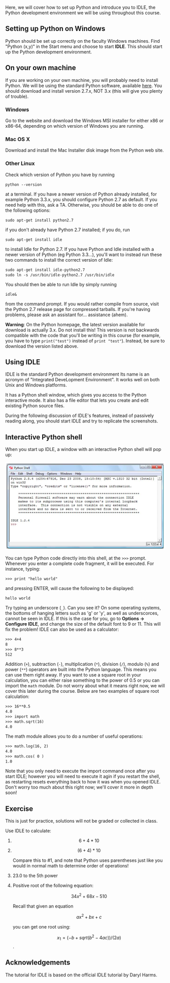 Here, we will cover how to set up Python and introduce you to IDLE, the Python
development environment we will be using throughout this course.

## Setting up Python on Windows

Python should be set up correctly on the faculty Windows machines. Find "Python
(x,y)" in the Start menu and choose to start **IDLE**. This should start up the
Python development environment.

## On your own machine

If you are working on your own machine, you will probably need to install
Python. We will be using the standard Python software, available
[here](http://python.org/download/releases). You should download and install
version 2.7.x, NOT 3.x (this will give you plenty of trouble).

### Windows

Go to the website and download the Windows MSI installer for either x86 or
x86-64, depending on which version of Windows you are running.

### Mac OS X

Download and install the Mac Installer disk image from the Python web site.

### Other Linux

Check which version of Python you have by running

	python --version

at a terminal. If you have a newer version of Python already installed, for
example Python 3.3.x, you should configure Python 2.7 as default. If you need
help with this, ask a TA. Otherwise, you should be able to do one of the
following options:

	sudo apt-get install python2.7

if you don't already have Python 2.7 installed; if you do, run

	sudo apt-get install idle

to install Idle for Python 2.7. If you have Python and Idle installed with a
newer version of Python (eg Python 3.3...), you'll want to instead run these two
commands to install the correct version of Idle:

	sudo apt-get install idle-python2.7
	sudo ln -s /usr/bin/idle-python2.7 /usr/bin/idle

You should then be able to run Idle by simply running

	idle&

from the command prompt. If you would rather compile from source, visit
the Python 2.7 release page for compressed tarballs. If you're having
problems, please ask an assistant for... assistance (ahem).

**Warning**: On the Python homepage, the latest version available for download
  is actually 3.x. Do not install this! This version is not backwards compatible
  with the code that you'll be writing in this course (for example, you have to
  type `print("test")` instead of `print "test"`). Instead, be sure to download
  the version listed above.

## Using IDLE

IDLE is the standard Python development environment Its name is an acronym of
"Integrated DeveLopment Environment". It works well on both Unix and Windows
platforms.

It has a Python shell window, which gives you access to the Python interactive
mode. It also has a file editor that lets you create and edit existing Python
source files.

During the following discussion of IDLE's features, instead of passively reading
along, you should start IDLE and try to replicate the screenshots.

## Interactive Python shell

When you start up IDLE, a window with an interactive Python shell will pop up:

![IDLE Shell](st-shell.png)

You can type Python code directly into this shell, at the `>>>` prompt. Whenever
you enter a complete code fragment, it will be executed. For instance, typing:

	>>> print "hello world"

and pressing ENTER, will cause the following to be displayed:

	hello world

Try typing an underscore (`_`). Can you see it? On some operating systems, the
bottoms of hanging letters such as 'g' or 'y', as well as underscorces, cannot
be seen in IDLE. If this is the case for you, go to **Options -> Configure
IDLE**, and change the size of the default font to 9 or 11. This will fix the
problem! IDLE can also be used as a calculator:

	>>> 4+4
	8
	>>> 8**3
	512

Addition (`+`), subtraction (`-`), multiplication (`*`), division (`/`), modulo
(`%`) and power (`**`) operators are built into the Python language. This means
you can use them right away. If you want to use a square root in your
calculation, you can either raise something to the power of 0.5 or you can
import the `math` module. Do not worry about what it means right now, we will
cover this later during the course. Below are two examples of square root
calculation:

	>>> 16**0.5
	4.0
	>>> import math
	>>> math.sqrt(16)
	4.0

The math module allows you to do a number of useful operations:

	>>> math.log(16, 2)
	4.0
	>>> math.cos( 0 )
	1.0

Note that you only need to execute the import command once after you start IDLE;
however you will need to execute it agin if you restart the shell, as restarting
resets everything back to how it was when you opened IDLE. Don't worry too much
about this right now; we'll cover it more in depth soon!

## Exercise

This is just for practice, solutions will not be graded or collected in class.

Use IDLE to calculate:

1.	$$6 + 4 * 10$$

2.	$$(6 + 4) * 10$$

	Compare this to #1, and note that Python uses parentheses just like you 
	would in normal math to determine order of operations!
	
3.	23.0 to the 5th power

4.	Positive root of the following equation:

	$$34x ^ 2 + 68x - 510$$
	
	Recall that given an equation  
	
	$$ax ^ 2 + bx + c$$
	
	you can get one root using:
	
	$$x_1 = ( -b + sqrt (b ^ 2 - 4ac) ) / ( 2a )$$.

## Acknowledgements

The tutorial for IDLE is based on the official IDLE tutorial by Daryl Harms.

